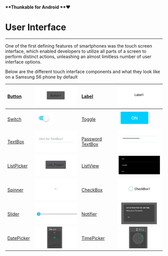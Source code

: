 #### **Thunkable for Android **❤

# User Interface

---

One of the first defining features of smartphones was the touch screen interface, which enabled developers to utilize all parts of a screen to perform distinct actions, unleashing an almost limitless number of user interface options.

Below are the different touch interface components and what they look like on a Samsung S6 phone by default

| [Button](/android/components/user-interface/button.md) | ![](/assets/button.png) | [Label](/android/components/user-interface/label.md) | ![](/assets/label.png) |
| :--- | :--- | :--- | :--- |
| [Switch](/android/components/user-interface/toggle.md) | ![](/assets/toggle-android-fig-2.png) | [Toggle](/android/components/user-interface/toggle.md) | ![](/assets/switch-android-fig-2.png) |
| [TextBox](/android/components/user-interface/textbox.md) | ![](/assets/textbox.png) | [Password TextBox](/android/components/user-interface/textbox.md) | ![](/assets/password-textbox.png) |
| [ListPicker](/android/components/user-interface/listpicker.md) | ![](/assets/listpicker.png) | [ListView](/android/components/user-interface/listpicker.md) | ![](/assets/listview.png) |
| [Spinner](/android/components/user-interface/listpicker.md) | ![](/assets/spinner.png) | [CheckBox](/android/components/user-interface/listpicker.md) | ![](/assets/checkbox.png) |
| [Slider](/android/components/user-interface/slider.md) | ![](/assets/slider.png) | [Notifier](/android/components/user-interface/notifier.md) | ![](/assets/notifier.png) |
| [DatePicker](/android/components/user-interface/datepicker.md) | ![](/assets/datepicker.png) | [TimePicker](/android/components/user-interface/datepicker.md) | ![](/assets/timepicker.png) |



